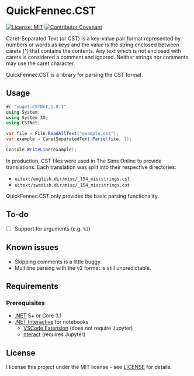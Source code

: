 # QuickFennec.CST

[![License: MIT](https://img.shields.io/badge/License-MIT-yellow.svg)](https://opensource.org/licenses/MIT) [![Contributor Covenant](https://img.shields.io/badge/Contributor%20Covenant-v2.0%20adopted-ff69b4.svg)](code_of_conduct.md)

Caret-Separated Text (or CST) is a key-value pair format represented by numbers or words as keys and the value is the string enclosed between carets (^) that contains the contents. Any text which is not enclosed with carets is considered a comment and ignored. Neither strings nor comments may use the caret character.

QuickFennec.CST is a library for parsing the CST format.

## Usage

```csharp
#r "nuget:CSTNet,1.0.1"
using System;
using System.IO;
using CSTNet;

var file = File.ReadAllText("example.cst");
var example = CaretSeparatedText.Parse(file, 1);

Console.WriteLine(example);
```

In production, CST files were used in The Sims Online to provide translations. Each translation was split into their respective directories:

- ``uitext/english.dir/misc/_154_miscstrings.cst``
- ``uitext/swedish.dir/misc/_154_miscstrings.cst``

QuickFennec.CST only provides the basic parsing functionality.

## To-do

- [ ] Support for arguments (e.g. ``%1``)

## Known issues

- Skipping comments is a little buggy.
- Multiline parsing with the v2 format is still unpredictable.

## Requirements
### Prerequisites

- [.NET](https://dotnet.microsoft.com/download) 5+ or Core 3.1
- [.NET Interactive](https://github.com/dotnet/interactive/blob/main/README.md) for notebooks
    - [VSCode Extension](https://marketplace.visualstudio.com/items?itemName=ms-dotnettools.dotnet-interactive-vscode) (does not require Jupyter)
    - [nteract](https://nteract.io/) (requires Jupyter)

## License

I license this project under the MIT license - see [LICENSE](LICENSE) for details.